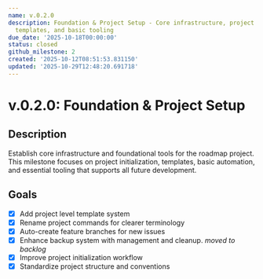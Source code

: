 ```yaml
---
name: v.0.2.0
description: Foundation & Project Setup - Core infrastructure, project initialization,
  templates, and basic tooling
due_date: '2025-10-18T00:00:00'
status: closed
github_milestone: 2
created: '2025-10-12T08:51:53.831150'
updated: '2025-10-29T12:48:20.691718'
---
```


# v.0.2.0: Foundation & Project Setup

## Description

Establish core infrastructure and foundational tools for the roadmap project. This milestone focuses on project initialization, templates, basic automation, and essential tooling that supports all future development.

## Goals

- [x] Add project level template system
- [x] Rename project commands for clearer terminology  
- [x] Auto-create feature branches for new issues
- [x] Enhance backup system with management and cleanup. *moved to backlog*
- [x] Improve project initialization workflow
- [x] Standardize project structure and conventions